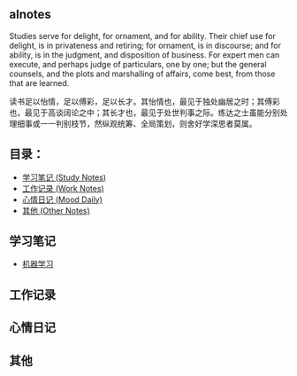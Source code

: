 alnotes
---

Studies serve for delight, for ornament, and for ability. Their chief use for delight, is in privateness and retiring; for ornament, is in discourse; and for ability, is in the judgment, and disposition of business. For expert men can execute, and perhaps judge of particulars, one by one; but the general counsels, and the plots and marshalling of affairs, come best, from those that are learned. 

读书足以怡情，足以傅彩，足以长才。其怡情也，最见于独处幽居之时；其傅彩也，最见于高谈阔论之中；其长才也，最见于处世判事之际。练达之士虽能分别处理细事或一一判别枝节，然纵观统筹、全局策划，则舍好学深思者莫属。

## 目录：

- [学习笔记 (Study Notes)](#%E5%AD%A6%E4%B9%A0%E7%AC%94%E8%AE%B0)
- [工作记录 (Work Notes)](#%E5%B7%A5%E4%BD%9C%E8%AE%B0%E5%BD%95)
- [心情日记 (Mood Daily)](#%E5%BF%83%E6%83%85%E6%97%A5%E8%AE%B0)
- [其他 (Other Notes)](#%E5%85%B6%E4%BB%96)

## 学习笔记

- [机器学习](study_notes/机器学习.md)

## 工作记录

## 心情日记

## 其他